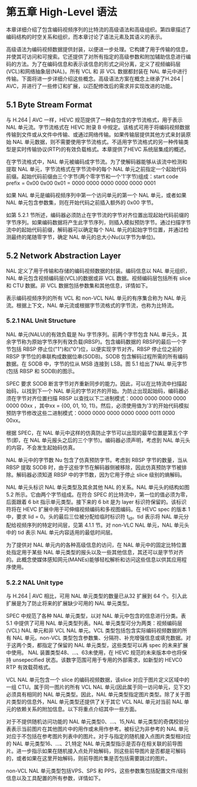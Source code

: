 # 第五章 High-Level 语法

本章详细介绍了包含编码视频序列的比特流的高级语法和高级组织。第四章描述了编码结构的时空关系和组织，而本章讨论了语法元素及其语义的表示。

高级语法为编码视频数据提供封装，以便进一步处理。它构建了用于传输的信息，并使其可访问和可搜索。它还提供了对所有指定的高级参数和附加辅助信息进行编码的方法。为了在编码信息和表示该信息的形式之间分离，定义了视频编码层(VCL)和网络抽象层(NAL)。所有 VCL 和 非 VCL 数据都封装在 NAL 单元中进行传输。下面将进一步详细介绍这些概念。高级语法方案在概念上继承了H.264 | AVC，并进行了一些修订和扩展，以匹配修改后的需求并实现改进的功能。

## 5.1 Byte Stream Format

与 H.264 | AVC  一样，HEVC 规范提供了一种自包含的字节流格式，用于表示 NAL 单元流。字节流格式在 HEVC 附录 B 中规定。该格式可用于将编码视频数据传输到文件或从文件中传输、或通过网络传输。如果传输层提供其他方式来封装原始 NAL 单元数据，则不需要使用字节流格式。不适用字节流格式的另一种传输类型是实时传输协议(RTP)的有效负载格式。本章提供了HEVC 系统层集成的概述。

在字节流格式中，NAL 单元被编码成字节流。为了使解码器能够从该流中检测和提取 NAL 单元，字节流格式在字节流中的每个 NAL 单元之前指定一个起始代码前缀。起始代码前缀由三个字节(两个零字节和一个'1'字节)组成：start code prefix = 0x00 0x00 0x01 = 0000 0000 0000 0000 0000 0001

如果 NAL 单元是编码视频序列中第一个访问单元的第一个 NAL 单元，或者如果 NAL 单元包含参数集，则在开始代码之前插入额外的 0x00 字节。

如第 5.2.1 节所述，编码器必须防止在字节流的字节对齐位置出现起始代码前缀的字节序列。如果编码数据将产生此字节序列，则插入模拟预防字节。通过扫描字节流中的起始代码前缀，解码器可以确定每个 NAL 单元的起始字节位置，并通过检测最终的尾随零字节，确定 NAL 单元的总大小Nu(以字节为单位)。

## 5.2 Network Abstraction Layer

NAL 定义了用于传输和存储的编码视频数据的封装。编码信息以 NAL 单元组织，NAL 单元包含视频编码层(VCL)的数据或非 VCL 数据。视频编码层包括所有 slice 和 CTU 数据。非 VCL 数据包括参数集和其他信息，详情如下。

表示编码视频序列的所有 VCL 和 non-VCL NAL 单元的有序集合称为 NAL 单元流。根据上下文，NAL 单元流或根据字节流格式的字节流，也称为比特流。

### 5.2.1 NAL Unit Structure

NAL 单元(NALU)的有效负载是 Nu 字节序列。前两个字节包含 NAL 单元头，其余字节称为原始字节序列有效负载(RBSP)。包含编码数据的 RBSP的最后一个字节包括 RBSP 停止位("1")和("0")位，以便实现字节对齐。RBSP 停止位之前的 RBSP 字节位的串联构成数据位串(SODB)。SODB 包含解码过程所需的所有编码数据。在 SODB 中，字节的位从 MSB 连接到 LSB。图 5.1 给出了NAL 单元字节(包括 RBSP 和 SODB)的图示。

SPEC 要求 SODB 断言字节对齐重新同步的能力。因此，可以在比特流中扫描起始码，以找到下一个 NAL 单元的字节对齐的开始。为防止出现起始码，编码器必须在字节对齐位置扫描 RBSP 以查找以下二进制模式：0000 0000 0000 0000 0000 00xx ，其中xx = {00, 01, 10, 11}。然后，必须使用值为'3'的开始代码模拟预防字节修改这些二进制模式：0000 0000 0000 0000 0000 0011 0000 00xx。

根据 SPEC，在 NAL 单元中这样的仿真防止字节可以出现的最早位置是第五个字节(即，在 NAL 单元报头之后的三个字节)。编码器必须声明，考虑到 NAL 单元头的内容，不会发生起始码仿真。

NAL 单元中的字节数 Nu 包含了仿真预防字节。考虑到 RBSP 字节的数量，当从 RBSP 提取 SODB 时，由于这些字节在解码器侧被移除，因此仿真预防字节被排除。解码器必须知道 RBSP 中的字节数，因为它用于停止 slice 级别的熵解码。

NAL 单元头标识 NAL 单元类型及其余其他 NAL 的关系。NAL 单元头的结构如图 5.2 所示。它由两个字节组成。在符合 SPEC 的比特流中，第一位的值必须为零，后面跟着 6 bit 指示单元类型。接下来的 6 bit 是为 layer 标识符保留的。该标识符将在 HEVC 扩展中用于可伸缩视频编码和多视图编码。在 HEVC spec 的版本 1 中，要求 lid = 0。头的最后三位被分配给临时标识符 t<sub>id</sub>。tid 表示将 NAL 单元分配给视频序列的特定时间层，见第 4.1.1 节。对 non-VLC NAL 单元，NAL 单元头中的 tid 表示 NAL 单元内容适用的最低时间层。

为了提供对 NAL 单元内的各种高级信息的访问，在 NAL 单元中的固定比特位置处指定用于某些 NAL 单元类型的报头以及一些其他信息，其还可以是字节对齐的。此概念使媒体感知网元(MANEs)能够轻松解析和访问这些信息以供其应用程序使用。

### 5.2.2 NAL Unit type

与 H.264 | AVC 相比，可用 NAL 单元类型的数量已从32 扩展到 64 个。引入此扩展是为了防止将来的扩展缺少可用的 NAL 单元类型。

SPEC 中规范了各种 NAL 单元类型，以对 NAL 单元中包含的信息进行分类。表 5.1 中提供了可用 NAL 单元类型列表。NAL 单元类型可分为两类：视频编码层(VCL) NAL 单元和非 VCL NAL 单元。VCL 类型包括包含实际编码视频数据的所有 NAL 单元。non-VCL 类型包含参数集、分隔符、补充增强信息或填充数据。对于这两个类，都指定了保留的 NAL 单元类型，这些类型可以再 spec 的未来扩展中使用。 NAL 装置类型48、...、63未使用，在 HEVC 规范的未来版本中也将保持 unsepecified 状态。该数字范围可用于专用的外部需求，如新型的 HEVC0 RTP 有效载荷格式。

VCL NAL 单元包含一个 slice 的编码视频数据，该slice 对应于图片定义区域中的一组 CTU。属于同一图片的所有 VCL NAL 单元(因此属于同一访问单元，见下文)必须具有相同的 NAL 单元类型。因此，NAL 单元类型指定图片类型。除了关于图片类型的信息外，NAL 单元类型还提供了关于其它 VCL NAL 单元对当前 NAL 单元的依赖关系的附加信息。以下将重点介绍其中一些方面。

对于不提供随机访问功能的 NAL 单元类型0、...、15,NAL 单元类型的奇偶校验分表表示当前图片在其他图片中的用作或未用作参考。被标记为非参考的 NAL 单元对应于不包括在参考图片列表中的图片。对于与指定的随机接入点图片类型相对应的 NAL 单元类型16、...、21,特定 NAL 单元类型指示是否存在相关联的前导图片。进一步指示如果在随机接入点处开始解码，则这些前导图片是否都是可解码的，或者如果在这里开始解码，则前导图片集是否包括需要跳过的图片。

non-VCL NAL 单元类型包括VPS、SPS 和 PPS，这些参数集包括配置文件/级别信息以及工具配置的所有参数，详情如下。



